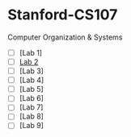 # Stanford-CS107
Computer Organization &amp; Systems

- [ ] [Lab 1]
- [ ] [Lab 2](l2)
- [ ] [Lab 3]
- [ ] [Lab 4]
- [ ] [Lab 5]
- [ ] [Lab 6]
- [ ] [Lab 7]
- [ ] [Lab 8]
- [ ] [Lab 9]
